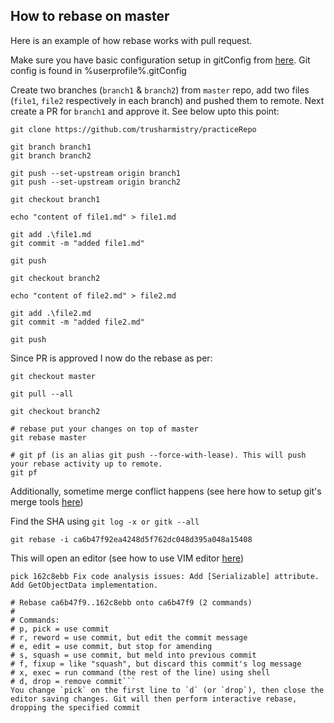 ## How to rebase on master


Here is an example of how rebase works with pull request. 

Make sure you have basic configuration setup in gitConfig from [here](https://github.com/pandell/SamplePliWeb/wiki/Git-configuration). Git config is found in %userprofile%\.gitConfig

Create two branches (`branch1` & `branch2`) from `master` repo, add two files (`file1`, `file2` respectively in each branch) and pushed them to remote. Next create a PR for `branch1` and approve it. See below upto this point:

```
git clone https://github.com/trusharmistry/practiceRepo

git branch branch1
git branch branch2

git push --set-upstream origin branch1
git push --set-upstream origin branch2

git checkout branch1

echo "content of file1.md" > file1.md

git add .\file1.md
git commit -m "added file1.md"

git push

git checkout branch2

echo "content of file2.md" > file2.md

git add .\file2.md
git commit -m "added file2.md"

git push
```

Since PR is approved I now do the rebase as per:

```
git checkout master 

git pull --all

git checkout branch2

# rebase put your changes on top of master
git rebase master

# git pf (is an alias git push --force-with-lease). This will push your rebase activity up to remote. 
git pf
```

Additionally, sometime merge conflict happens (see here how to setup git's merge tools [here](https://github.com/iamtrushar/Documents/blob/master/gitMergeTools.md))

Find the SHA using `git log -x or gitk --all`

```
git rebase -i ca6b47f92ea4248d5f762dc048d395a048a15408
```

This will open an editor (see how to use VIM editor [here](https://github.com/iamtrushar/Documents/blob/master/vimEditorHowTo.md))
```pick 99a222ae Update ignore file from /.vs to *.vs
pick 162c8ebb Fix code analysis issues: Add [Serializable] attribute. Add GetObjectData implementation.

# Rebase ca6b47f9..162c8ebb onto ca6b47f9 (2 commands)
#
# Commands:
# p, pick = use commit
# r, reword = use commit, but edit the commit message
# e, edit = use commit, but stop for amending
# s, squash = use commit, but meld into previous commit
# f, fixup = like "squash", but discard this commit's log message
# x, exec = run command (the rest of the line) using shell
# d, drop = remove commit```
You change `pick` on the first line to `d` (or `drop`), then close the editor saving changes. Git will then perform interactive rebase, dropping the specified commit
